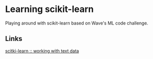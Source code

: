 # Learning scikit-learn

Playing around with scikit-learn based on Wave's ML code challenge.

## Links

[scitki-learn :: working with text data](http://scikit-learn.org/stable/tutorial/text_analytics/working_with_text_data.html#parameter-tuning-using-grid-search)
